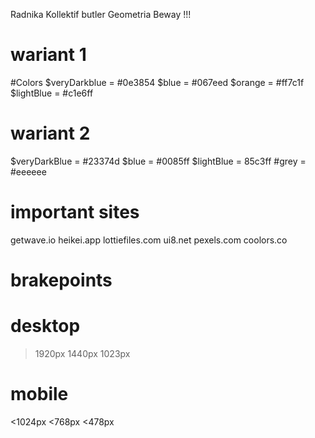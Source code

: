<!-- Fonts -->

Radnika
Kollektif
butler
Geometria
Beway !!!

# wariant 1

#Colors
$veryDarkblue = #0e3854
$blue = #067eed
$orange = #ff7c1f
$lightBlue = #c1e6ff

# wariant 2

$veryDarkBlue = #23374d
$blue = #0085ff
$lightBlue = 85c3ff
#grey = #eeeeee

# important sites

getwave.io
heikei.app
lottiefiles.com
ui8.net
pexels.com
coolors.co

# brakepoints

# desktop

> 1920px
> 1440px
> 1023px

# mobile

<1024px
<768px
<478px
